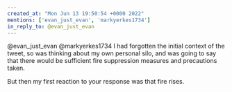 ```yaml
---
created_at: "Mon Jun 13 19:50:54 +0000 2022"
mentions: ['evan_just_evan', 'markyerkes1734']
in_reply_to: @evan_just_evan
---
```


@evan_just_evan @markyerkes1734 I had forgotten the initial context of the tweet, so was thinking about my own personal silo, and was going to say that there would be sufficient fire suppression measures and precautions taken.

But then my first reaction to your response was that fire rises.